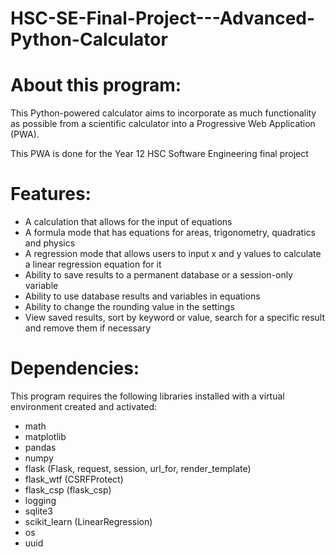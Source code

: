 # HSC-SE-Final-Project---Advanced-Python-Calculator

# About this program:
This Python-powered calculator aims to incorporate as much functionality as possible from a scientific calculator into a Progressive Web Application (PWA).

This PWA is done for the Year 12 HSC Software Engineering final project

# Features:
- A calculation that allows for the input of equations
- A formula mode that has equations for areas, trigonometry, quadratics and physics
- A regression mode that allows users to input x and y values to calculate a linear regression equation for it
- Ability to save results to a permanent database or a session-only variable
- Ability to use database results and variables in equations
- Ability to change the rounding value in the settings
- View saved results, sort by keyword or value, search for a specific result and remove them if necessary

# Dependencies:
This program requires the following libraries installed with a virtual environment created and activated:
- math
- matplotlib
- pandas
- numpy
- flask (Flask, request, session, url_for, render_template)
- flask_wtf (CSRFProtect)
- flask_csp (flask_csp)
- logging
- sqlite3
- scikit_learn (LinearRegression)
- os
- uuid
